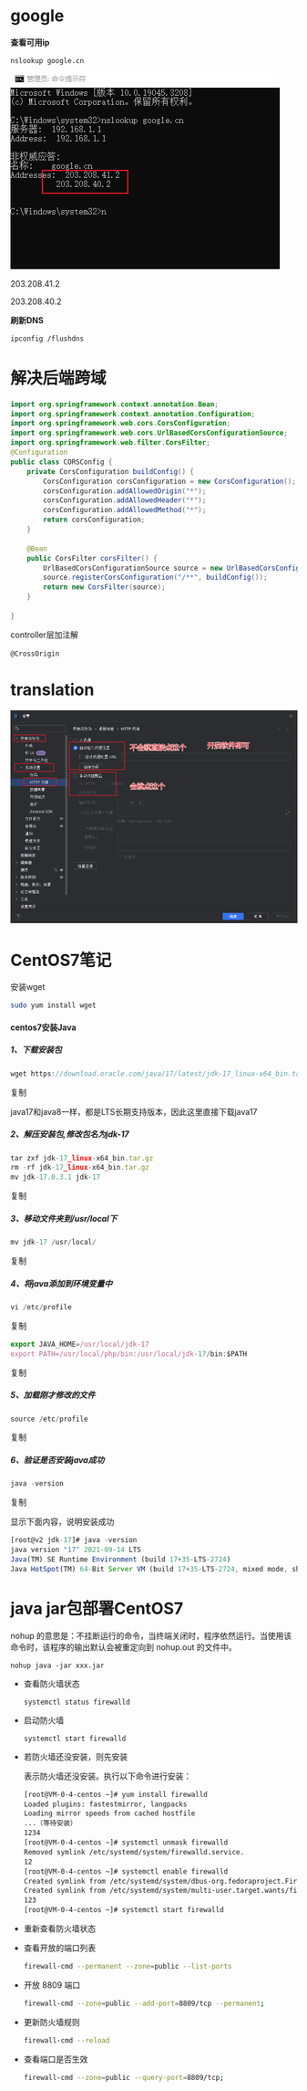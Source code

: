 # google

**查看可用ip**

```bash
nslookup google.cn
```

![image-20230720092936226](https://raw.githubusercontent.com/Pip190/cloudimg/master/img/image-20230720092936226.png)

203.208.41.2

203.208.40.2

**刷新DNS**

```bash
ipconfig /flushdns
```

# 解决后端跨域

```java
import org.springframework.context.annotation.Bean;
import org.springframework.context.annotation.Configuration;
import org.springframework.web.cors.CorsConfiguration;
import org.springframework.web.cors.UrlBasedCorsConfigurationSource;
import org.springframework.web.filter.CorsFilter;
@Configuration
public class CORSConfig {
    private CorsConfiguration buildConfig() {
        CorsConfiguration corsConfiguration = new CorsConfiguration();
        corsConfiguration.addAllowedOrigin("*");
        corsConfiguration.addAllowedHeader("*");
        corsConfiguration.addAllowedMethod("*");
        return corsConfiguration;
    }

    @Bean
    public CorsFilter corsFilter() {
        UrlBasedCorsConfigurationSource source = new UrlBasedCorsConfigurationSource();
        source.registerCorsConfiguration("/**", buildConfig());
        return new CorsFilter(source);
    }

}
```

controller层加注解

`@CrossOrigin`



# translation

![image-20230720095506316](https://raw.githubusercontent.com/Pip190/cloudimg/master/img/image-20230720095506316.png)



# CentOS7笔记

安装wget

```bash
sudo yum install wget
```

#### centos7安装Java

##### 1、下载安装包

```javascript
wget https://download.oracle.com/java/17/latest/jdk-17_linux-x64_bin.tar.gz
```

复制

java17和java8一样，都是LTS长期支持版本，因此这里直接下载java17

##### 2、解压安装包,修改包名为jdk-17

```javascript
tar zxf jdk-17_linux-x64_bin.tar.gz
rm -rf jdk-17_linux-x64_bin.tar.gz
mv jdk-17.0.3.1 jdk-17
```

复制

##### 3、移动文件夹到/usr/local下

```javascript
mv jdk-17 /usr/local/
```

复制

##### 4、将java添加到环境变量中

```javascript
vi /etc/profile
```

复制

```javascript
export JAVA_HOME=/usr/local/jdk-17
export PATH=/usr/local/php/bin:/usr/local/jdk-17/bin:$PATH
```

复制

##### 5、加载刚才修改的文件

```javascript
source /etc/profile
```

复制

##### 6、验证是否安装java成功

```javascript
java -version
```

复制

显示下面内容，说明安装成功

```javascript
[root@v2 jdk-17]# java -version
java version "17" 2021-09-14 LTS
Java(TM) SE Runtime Environment (build 17+35-LTS-2724)
Java HotSpot(TM) 64-Bit Server VM (build 17+35-LTS-2724, mixed mode, sharing)
```



# java jar包部署CentOS7

nohup 的意思是：不挂断运行的命令，当终端关闭时，程序依然运行。当使用该命令时，该程序的输出默认会被重定向到 nohup.out 的文件中。

```
nohup java -jar xxx.jar
```













- 查看防火墙状态

  ```
  systemctl status firewalld
  ```

- 启动防火墙

  ```
  systemctl start firewalld
  ```

- 若防火墙还没安装，则先安装

  表示防火墙还没安装。执行以下命令进行安装：

  ```bash
  [root@VM-0-4-centos ~]# yum install firewalld
  Loaded plugins: fastestmirror, langpacks
  Loading mirror speeds from cached hostfile
  ...（等待安装）
  1234
  [root@VM-0-4-centos ~]# systemctl unmask firewalld
  Removed symlink /etc/systemd/system/firewalld.service.
  12
  [root@VM-0-4-centos ~]# systemctl enable firewalld
  Created symlink from /etc/systemd/system/dbus-org.fedoraproject.FirewallD1.service to >/usr/lib/systemd/system/firewalld.service.
  Created symlink from /etc/systemd/system/multi-user.target.wants/firewalld.service to >/usr/lib/systemd/system/firewalld.service.
  123
  [root@VM-0-4-centos ~]# systemctl start firewalld
  ```

- 重新查看防火墙状态

- 查看开放的端口列表

  ```bash
  firewall-cmd --permanent --zone=public --list-ports
  ```

- 开放 8809 端口

  ```bash
  firewall-cmd --zone=public --add-port=8809/tcp --permanent;
  ```

- 更新防火墙规则

  ```bash
  firewall-cmd --reload
  ```

- 查看端口是否生效

  ```bash
  firewall-cmd --zone=public --query-port=8809/tcp;
  ```

  
